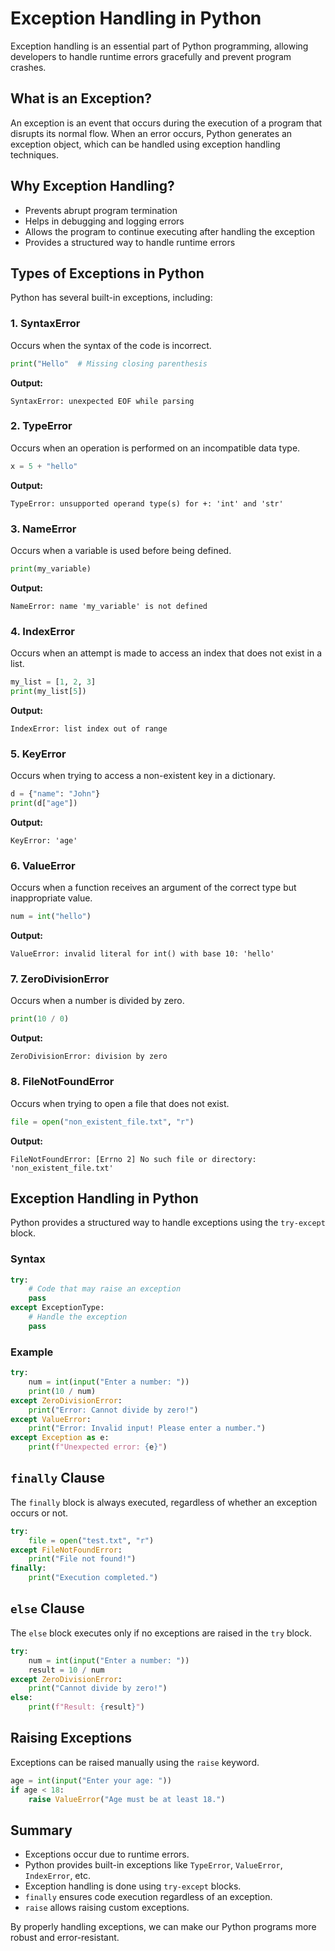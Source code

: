 # Exception Handling in Python

Exception handling is an essential part of Python programming, allowing developers to handle runtime errors gracefully and prevent program crashes.

## What is an Exception?
An exception is an event that occurs during the execution of a program that disrupts its normal flow. When an error occurs, Python generates an exception object, which can be handled using exception handling techniques.

## Why Exception Handling?
- Prevents abrupt program termination
- Helps in debugging and logging errors
- Allows the program to continue executing after handling the exception
- Provides a structured way to handle runtime errors

## Types of Exceptions in Python
Python has several built-in exceptions, including:

### 1. **SyntaxError**
Occurs when the syntax of the code is incorrect.
```python
print("Hello"  # Missing closing parenthesis
```
**Output:**
```
SyntaxError: unexpected EOF while parsing
```

### 2. **TypeError**
Occurs when an operation is performed on an incompatible data type.
```python
x = 5 + "hello"
```
**Output:**
```
TypeError: unsupported operand type(s) for +: 'int' and 'str'
```

### 3. **NameError**
Occurs when a variable is used before being defined.
```python
print(my_variable)
```
**Output:**
```
NameError: name 'my_variable' is not defined
```

### 4. **IndexError**
Occurs when an attempt is made to access an index that does not exist in a list.
```python
my_list = [1, 2, 3]
print(my_list[5])
```
**Output:**
```
IndexError: list index out of range
```

### 5. **KeyError**
Occurs when trying to access a non-existent key in a dictionary.
```python
d = {"name": "John"}
print(d["age"])
```
**Output:**
```
KeyError: 'age'
```

### 6. **ValueError**
Occurs when a function receives an argument of the correct type but inappropriate value.
```python
num = int("hello")
```
**Output:**
```
ValueError: invalid literal for int() with base 10: 'hello'
```

### 7. **ZeroDivisionError**
Occurs when a number is divided by zero.
```python
print(10 / 0)
```
**Output:**
```
ZeroDivisionError: division by zero
```

### 8. **FileNotFoundError**
Occurs when trying to open a file that does not exist.
```python
file = open("non_existent_file.txt", "r")
```
**Output:**
```
FileNotFoundError: [Errno 2] No such file or directory: 'non_existent_file.txt'
```

## Exception Handling in Python
Python provides a structured way to handle exceptions using the `try-except` block.

### Syntax
```python
try:
    # Code that may raise an exception
    pass
except ExceptionType:
    # Handle the exception
    pass
```

### Example
```python
try:
    num = int(input("Enter a number: "))
    print(10 / num)
except ZeroDivisionError:
    print("Error: Cannot divide by zero!")
except ValueError:
    print("Error: Invalid input! Please enter a number.")
except Exception as e:
    print(f"Unexpected error: {e}")
```

## `finally` Clause
The `finally` block is always executed, regardless of whether an exception occurs or not.
```python
try:
    file = open("test.txt", "r")
except FileNotFoundError:
    print("File not found!")
finally:
    print("Execution completed.")
```

## `else` Clause
The `else` block executes only if no exceptions are raised in the `try` block.
```python
try:
    num = int(input("Enter a number: "))
    result = 10 / num
except ZeroDivisionError:
    print("Cannot divide by zero!")
else:
    print(f"Result: {result}")
```

## Raising Exceptions
Exceptions can be raised manually using the `raise` keyword.
```python
age = int(input("Enter your age: "))
if age < 18:
    raise ValueError("Age must be at least 18.")
```

## Summary
- Exceptions occur due to runtime errors.
- Python provides built-in exceptions like `TypeError`, `ValueError`, `IndexError`, etc.
- Exception handling is done using `try-except` blocks.
- `finally` ensures code execution regardless of an exception.
- `raise` allows raising custom exceptions.

By properly handling exceptions, we can make our Python programs more robust and error-resistant.
